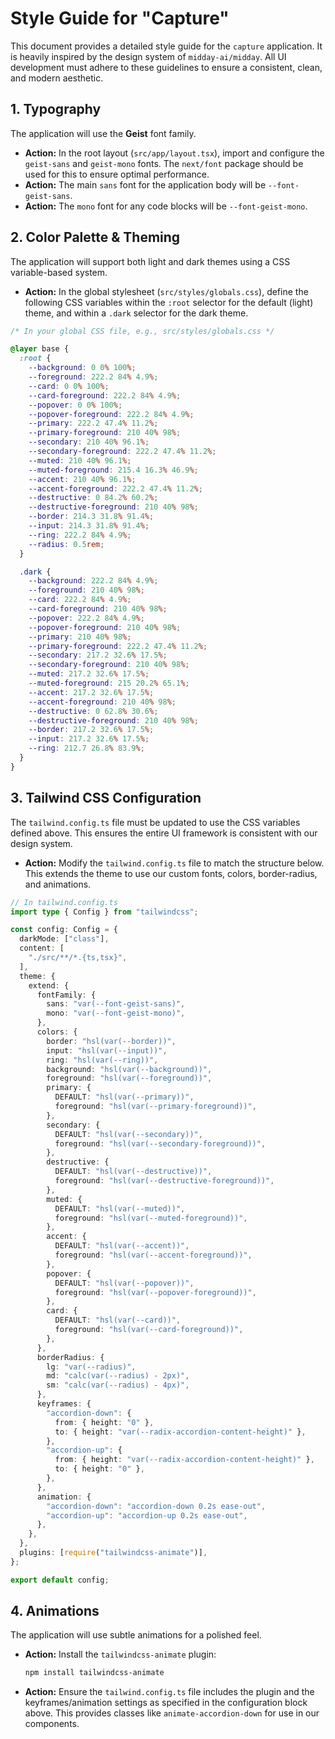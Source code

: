 # Style Guide for "Capture"

This document provides a detailed style guide for the `capture` application. It is heavily inspired by the design system of `midday-ai/midday`. All UI development must adhere to these guidelines to ensure a consistent, clean, and modern aesthetic.

## 1. Typography

The application will use the **Geist** font family.

- **Action:** In the root layout (`src/app/layout.tsx`), import and configure the `geist-sans` and `geist-mono` fonts. The `next/font` package should be used for this to ensure optimal performance.
- **Action:** The main `sans` font for the application body will be `--font-geist-sans`.
- **Action:** The `mono` font for any code blocks will be `--font-geist-mono`.

## 2. Color Palette & Theming

The application will support both light and dark themes using a CSS variable-based system.

- **Action:** In the global stylesheet (`src/styles/globals.css`), define the following CSS variables within the `:root` selector for the default (light) theme, and within a `.dark` selector for the dark theme.

```css
/* In your global CSS file, e.g., src/styles/globals.css */

@layer base {
  :root {
    --background: 0 0% 100%;
    --foreground: 222.2 84% 4.9%;
    --card: 0 0% 100%;
    --card-foreground: 222.2 84% 4.9%;
    --popover: 0 0% 100%;
    --popover-foreground: 222.2 84% 4.9%;
    --primary: 222.2 47.4% 11.2%;
    --primary-foreground: 210 40% 98%;
    --secondary: 210 40% 96.1%;
    --secondary-foreground: 222.2 47.4% 11.2%;
    --muted: 210 40% 96.1%;
    --muted-foreground: 215.4 16.3% 46.9%;
    --accent: 210 40% 96.1%;
    --accent-foreground: 222.2 47.4% 11.2%;
    --destructive: 0 84.2% 60.2%;
    --destructive-foreground: 210 40% 98%;
    --border: 214.3 31.8% 91.4%;
    --input: 214.3 31.8% 91.4%;
    --ring: 222.2 84% 4.9%;
    --radius: 0.5rem;
  }

  .dark {
    --background: 222.2 84% 4.9%;
    --foreground: 210 40% 98%;
    --card: 222.2 84% 4.9%;
    --card-foreground: 210 40% 98%;
    --popover: 222.2 84% 4.9%;
    --popover-foreground: 210 40% 98%;
    --primary: 210 40% 98%;
    --primary-foreground: 222.2 47.4% 11.2%;
    --secondary: 217.2 32.6% 17.5%;
    --secondary-foreground: 210 40% 98%;
    --muted: 217.2 32.6% 17.5%;
    --muted-foreground: 215 20.2% 65.1%;
    --accent: 217.2 32.6% 17.5%;
    --accent-foreground: 210 40% 98%;
    --destructive: 0 62.8% 30.6%;
    --destructive-foreground: 210 40% 98%;
    --border: 217.2 32.6% 17.5%;
    --input: 217.2 32.6% 17.5%;
    --ring: 212.7 26.8% 83.9%;
  }
}
```

## 3. Tailwind CSS Configuration

The `tailwind.config.ts` file must be updated to use the CSS variables defined above. This ensures the entire UI framework is consistent with our design system.

- **Action:** Modify the `tailwind.config.ts` file to match the structure below. This extends the theme to use our custom fonts, colors, border-radius, and animations.

```typescript
// In tailwind.config.ts
import type { Config } from "tailwindcss";

const config: Config = {
  darkMode: ["class"],
  content: [
    "./src/**/*.{ts,tsx}",
  ],
  theme: {
    extend: {
      fontFamily: {
        sans: "var(--font-geist-sans)",
        mono: "var(--font-geist-mono)",
      },
      colors: {
        border: "hsl(var(--border))",
        input: "hsl(var(--input))",
        ring: "hsl(var(--ring))",
        background: "hsl(var(--background))",
        foreground: "hsl(var(--foreground))",
        primary: {
          DEFAULT: "hsl(var(--primary))",
          foreground: "hsl(var(--primary-foreground))",
        },
        secondary: {
          DEFAULT: "hsl(var(--secondary))",
          foreground: "hsl(var(--secondary-foreground))",
        },
        destructive: {
          DEFAULT: "hsl(var(--destructive))",
          foreground: "hsl(var(--destructive-foreground))",
        },
        muted: {
          DEFAULT: "hsl(var(--muted))",
          foreground: "hsl(var(--muted-foreground))",
        },
        accent: {
          DEFAULT: "hsl(var(--accent))",
          foreground: "hsl(var(--accent-foreground))",
        },
        popover: {
          DEFAULT: "hsl(var(--popover))",
          foreground: "hsl(var(--popover-foreground))",
        },
        card: {
          DEFAULT: "hsl(var(--card))",
          foreground: "hsl(var(--card-foreground))",
        },
      },
      borderRadius: {
        lg: "var(--radius)",
        md: "calc(var(--radius) - 2px)",
        sm: "calc(var(--radius) - 4px)",
      },
      keyframes: {
        "accordion-down": {
          from: { height: "0" },
          to: { height: "var(--radix-accordion-content-height)" },
        },
        "accordion-up": {
          from: { height: "var(--radix-accordion-content-height)" },
          to: { height: "0" },
        },
      },
      animation: {
        "accordion-down": "accordion-down 0.2s ease-out",
        "accordion-up": "accordion-up 0.2s ease-out",
      },
    },
  },
  plugins: [require("tailwindcss-animate")],
};

export default config;
```

## 4. Animations

The application will use subtle animations for a polished feel.

- **Action:** Install the `tailwindcss-animate` plugin:
  ```bash
  npm install tailwindcss-animate
  ```
- **Action:** Ensure the `tailwind.config.ts` file includes the plugin and the keyframes/animation settings as specified in the configuration block above. This provides classes like `animate-accordion-down` for use in our components. 